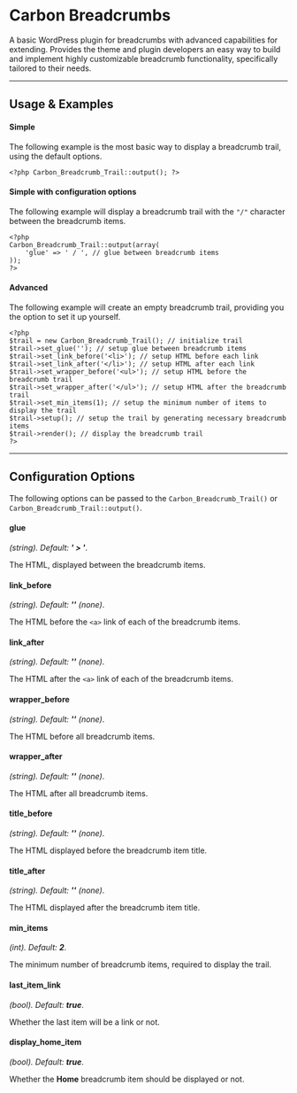 Carbon Breadcrumbs
==================

A basic WordPress plugin for breadcrumbs with advanced capabilities for extending.
Provides the theme and plugin developers an easy way to build and implement highly customizable breadcrumb functionality, specifically tailored to their needs.

- - -

Usage & Examples
------

#### Simple

The following example is the most basic way to display a breadcrumb trail, using the default options.
	
    <?php Carbon_Breadcrumb_Trail::output(); ?>

#### Simple with configuration options

The following example will display a breadcrumb trail with the `"/"` character between the breadcrumb items.

	<?php
    Carbon_Breadcrumb_Trail::output(array(
    	'glue' => ' / ', // glue between breadcrumb items
    ));
    ?>

#### Advanced

The following example will create an empty breadcrumb trail, providing you the option to set it up yourself.

	<?php
	$trail = new Carbon_Breadcrumb_Trail(); // initialize trail
	$trail->set_glue(''); // setup glue between breadcrumb items
	$trail->set_link_before('<li>'); // setup HTML before each link
	$trail->set_link_after('</li>'); // setup HTML after each link
	$trail->set_wrapper_before('<ul>'); // setup HTML before the breadcrumb trail
	$trail->set_wrapper_after('</ul>'); // setup HTML after the breadcrumb trail
	$trail->set_min_items(1); // setup the minimum number of items to display the trail
	$trail->setup(); // setup the trail by generating necessary breadcrumb items
	$trail->render(); // display the breadcrumb trail
    ?>

- - -

Configuration Options
------

The following options can be passed to the `Carbon_Breadcrumb_Trail()` or `Carbon_Breadcrumb_Trail::output()`.

#### glue

*(string). Default: **' &gt; '***.

The HTML, displayed between the breadcrumb items.

#### link_before

*(string). Default: **''** (none)*.

The HTML before the `<a>` link of each of the breadcrumb items.

#### link_after

*(string). Default: **''** (none)*.

The HTML after the `<a>` link of each of the breadcrumb items.

#### wrapper_before

*(string). Default: **''** (none)*.

The HTML before all breadcrumb items.

#### wrapper_after

*(string). Default: **''** (none)*.

The HTML after all breadcrumb items.

#### title_before

*(string). Default: **''** (none)*.

The HTML displayed before the breadcrumb item title.

#### title_after

*(string). Default: **''** (none)*.

The HTML displayed after the breadcrumb item title.

#### min_items

*(int). Default: **2***.

The minimum number of breadcrumb items, required to display the trail.

#### last\_item_link

*(bool). Default: **true***.

Whether the last item will be a link or not.

#### display\_home_item

*(bool). Default: **true***.

Whether the **Home** breadcrumb item should be displayed or not.
